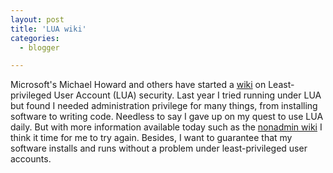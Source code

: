 ```yaml
---
layout: post
title: 'LUA wiki'
categories:
  - blogger

---
```


Microsoft's Michael Howard and others have started a <a href="http://nonadmin.editme.com/">wiki</a> on Least-privileged User Account (LUA) security.  Last year I tried running under LUA but found I needed administration privilege for many things, from installing software to writing code.  Needless to say I gave up on my quest to use LUA daily.  But with more information available today such as the <a href="http://nonadmin.editme.com/">nonadmin wiki</a> I think it time for me to try again.  Besides, I want to guarantee that my software installs and runs without a problem under least-privileged user accounts.
